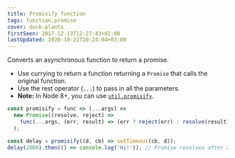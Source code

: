 ```yaml
---
title: Promisify function
tags: function,promise
cover: duck-plants
firstSeen: 2017-12-13T12:27:43+02:00
lastUpdated: 2020-10-22T20:24:04+03:00
---
```


Converts an asynchronous function to return a promise.

- Use currying to return a function returning a `Promise` that calls the original function.
- Use the rest operator (`...`) to pass in all the parameters.
- **Note:** In Node 8+, you can use [`util.promisify`](https://nodejs.org/api/util.html#util_util_promisify_original).

```js
const promisify = func => (...args) =>
  new Promise((resolve, reject) =>
    func(...args, (err, result) => (err ? reject(err) : resolve(result)))
  );
```

```js
const delay = promisify((d, cb) => setTimeout(cb, d));
delay(2000).then(() => console.log('Hi!')); // Promise resolves after 2s
```
